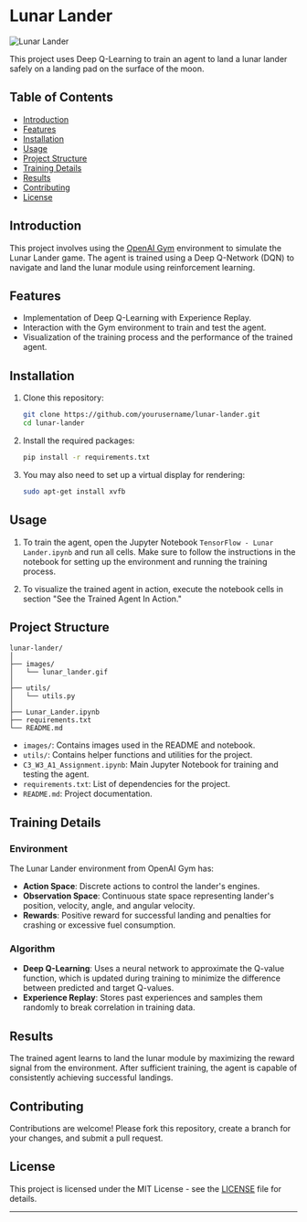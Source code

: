 # Lunar Lander

![Lunar Lander](./images/lunar_lander.gif)

This project uses Deep Q-Learning to train an agent to land a lunar lander safely on a landing pad on the surface of the moon.

## Table of Contents

- [Introduction](#introduction)
- [Features](#features)
- [Installation](#installation)
- [Usage](#usage)
- [Project Structure](#project-structure)
- [Training Details](#training-details)
- [Results](#results)
- [Contributing](#contributing)
- [License](#license)

## Introduction

This project involves using the [OpenAI Gym](https://gym.openai.com/) environment to simulate the Lunar Lander game. The agent is trained using a Deep Q-Network (DQN) to navigate and land the lunar module using reinforcement learning.

## Features

- Implementation of Deep Q-Learning with Experience Replay.
- Interaction with the Gym environment to train and test the agent.
- Visualization of the training process and the performance of the trained agent.

## Installation

1. Clone this repository:
    ```bash
    git clone https://github.com/yourusername/lunar-lander.git
    cd lunar-lander
    ```

2. Install the required packages:
    ```bash
    pip install -r requirements.txt
    ```

3. You may also need to set up a virtual display for rendering:
    ```bash
    sudo apt-get install xvfb
    ```

## Usage

1. To train the agent, open the Jupyter Notebook `TensorFlow - Lunar Lander.ipynb` and run all cells. Make sure to follow the instructions in the notebook for setting up the environment and running the training process.

2. To visualize the trained agent in action, execute the notebook cells in section "See the Trained Agent In Action."

## Project Structure

```plaintext
lunar-lander/
│
├── images/
│   └── lunar_lander.gif
│
├── utils/
│   └── utils.py
│
├── Lunar_Lander.ipynb
├── requirements.txt
└── README.md
```

- `images/`: Contains images used in the README and notebook.
- `utils/`: Contains helper functions and utilities for the project.
- `C3_W3_A1_Assignment.ipynb`: Main Jupyter Notebook for training and testing the agent.
- `requirements.txt`: List of dependencies for the project.
- `README.md`: Project documentation.

## Training Details

### Environment

The Lunar Lander environment from OpenAI Gym has:
- **Action Space**: Discrete actions to control the lander's engines.
- **Observation Space**: Continuous state space representing lander's position, velocity, angle, and angular velocity.
- **Rewards**: Positive reward for successful landing and penalties for crashing or excessive fuel consumption.

### Algorithm

- **Deep Q-Learning**: Uses a neural network to approximate the Q-value function, which is updated during training to minimize the difference between predicted and target Q-values.
- **Experience Replay**: Stores past experiences and samples them randomly to break correlation in training data.

## Results

The trained agent learns to land the lunar module by maximizing the reward signal from the environment. After sufficient training, the agent is capable of consistently achieving successful landings.

## Contributing

Contributions are welcome! Please fork this repository, create a branch for your changes, and submit a pull request.

## License

This project is licensed under the MIT License - see the [LICENSE](LICENSE) file for details.

---


